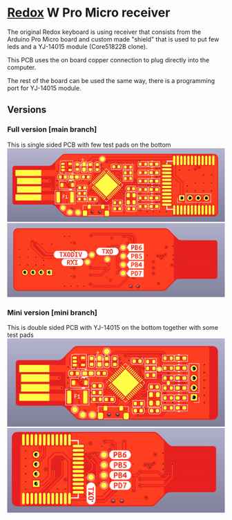 # [Redox](https://github.com/mattdibi/redox-keyboard) W Pro Micro receiver

The original Redox keyboard is using receiver that consists from the Arduino Pro Micro board and custom made "shield"
that is used to put few leds and a YJ-14015 module (Core51822B clone).

This PCB uses the on board copper connection to plug directly into the computer.
 
The rest of the board can be used the same way, there is a programming port for YJ-14015 module.

## Versions

### Full version [main branch]
This is single sided PCB with few test pads on the bottom
![Full board top side](/images/full-top.png)
![Full board bottom side](/images/full-bottom.png)


### Mini version [mini branch]
This is double sided PCB with YJ-14015 on the bottom together with some test pads
![Full board top side](/images/mini-top.png)
![Full board bottom side](/images/mini-bottom.png)
